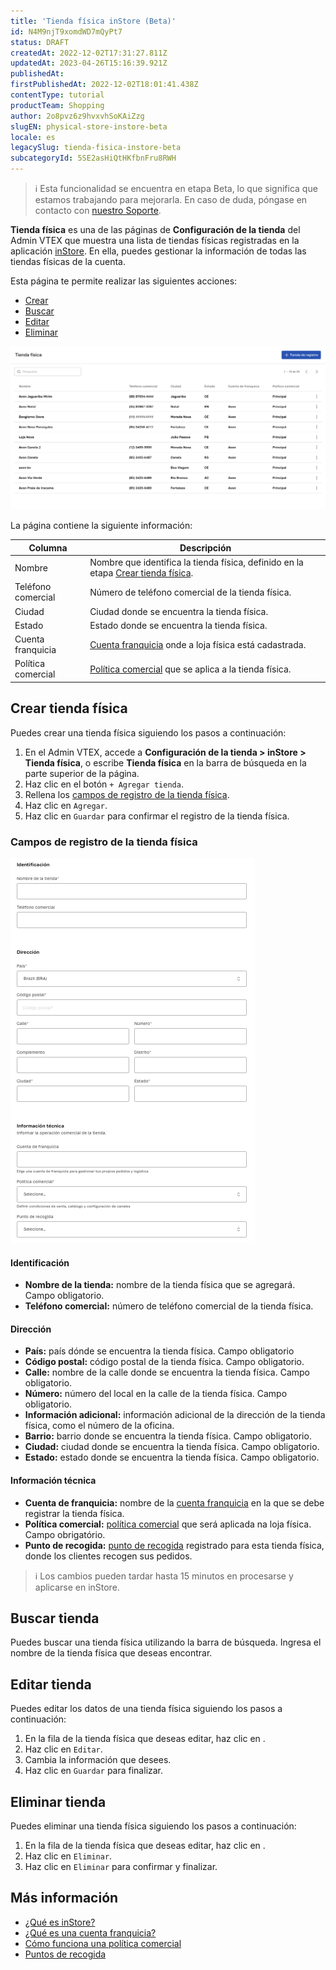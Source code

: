 ```yaml
---
title: 'Tienda física inStore (Beta)'
id: N4M9njT9xomdWD7mQyPt7
status: DRAFT
createdAt: 2022-12-02T17:31:27.811Z
updatedAt: 2023-04-26T15:16:39.921Z
publishedAt: 
firstPublishedAt: 2022-12-02T18:01:41.438Z
contentType: tutorial
productTeam: Shopping
author: 2o8pvz6z9hvxvhSoKAiZzg
slugEN: physical-store-instore-beta
locale: es
legacySlug: tienda-fisica-instore-beta
subcategoryId: 5SE2asHiQtHKfbnFru8RWH
---
```


>ℹ️ Esta funcionalidad se encuentra en etapa Beta, lo que significa que estamos trabajando para mejorarla. En caso de duda, póngase en contacto con [nuestro Soporte](https://support.vtex.com/hc/pt-br/requests).

**Tienda física** es una de las páginas de **Configuración de la tienda** del Admin VTEX que muestra una lista de tiendas físicas registradas en la aplicación [inStore](https://help.vtex.com/es/tracks/instore-primeros-pasos-y-configuracion--zav76TFEZlAjnyBVL5tRc/7fnnVlG3Kv1Tay9iagc5yf). En ella, puedes gestionar la información de todas las tiendas físicas de la cuenta.

Esta página te permite realizar las siguientes acciones: 

* [Crear](#crear-tienda-física)
* [Buscar](#buscar-tienda)
* [Editar](#editar-tienda)
* [Eliminar](#eliminar-tienda)

![loja-fisica-ES](https://raw.githubusercontent.com/vtexdocs/help-center-content/refs/heads/main/docs/es/tutorials/Beta/VTEX%20Sales%20App%20Beta/tienda-fisica-instore-beta_1.png)

La página contiene la siguiente información:

| Columna   | Descripción                                                                                                                                                                                  |
| ------------------ | ------------------------------------------------------------------------------------------------------------------------------------------------------------------------------------------ |
| Nombre               | Nombre que identifica la tienda física, definido en la etapa [Crear tienda física](#crear-tienda-física). |
| Teléfono comercial | Número de teléfono comercial de la tienda física.                                                                                                                                               |
| Ciudad             | Ciudad donde se encuentra la tienda física.                                                                                                                                                 |
| Estado             | Estado donde se encuentra la tienda física.                                                                                                                                                 |
| Cuenta franquicia     | [Cuenta franquicia](https://help.vtex.com/es/tutorial/que-es-una-cuenta-franquicia--kWQC6RkFSCUFGgY5gSjdl) onde a loja física está cadastrada.                                                       |
| Política comercial | [Política comercial](https://help.vtex.com/es/tutorial/como-funciona-una-politica-comercial--6Xef8PZiFm40kg2STrMkMV) que se aplica a la tienda física.                                              |

## Crear tienda física

Puedes crear una tienda física siguiendo los pasos a continuación:

1. En el Admin VTEX, accede a **Configuración de la tienda > inStore > Tienda física**, o escribe **Tienda física** en la barra de búsqueda en la parte superior de la página.
2. Haz clic en el botón `+ Agregar tienda`.
3. Rellena los [campos de registro de la tienda física](#campos-de-registro-de-la-tienda-fisica).
4. Haz clic en `Agregar`.
5. Haz clic en `Guardar` para confirmar el registro de la tienda física.  

### Campos de registro de la tienda física

![loja-fisica2-es](https://raw.githubusercontent.com/vtexdocs/help-center-content/refs/heads/main/docs/es/tutorials/Beta/VTEX%20Sales%20App%20Beta/tienda-fisica-instore-beta_2.png)

#### Identificación

* **Nombre de la tienda:** nombre de la tienda física que se agregará. Campo obligatorio.
* **Teléfono comercial:** número de teléfono comercial de la tienda física.

#### Dirección

* **País:** país dónde se encuentra la tienda física. Campo obligatorio
* **Código postal:** código postal de la tienda física. Campo obligatorio.
* **Calle:** nombre de la calle donde se encuentra la tienda física. Campo obligatorio.
* **Número:** número del local en la calle de la tienda física. Campo obligatorio.
* **Información adicional:** información adicional de la dirección de la tienda física, como el número de la oficina.
* **Barrio:** barrio donde se encuentra la tienda física. Campo obligatorio.
* **Ciudad:** ciudad donde se encuentra la tienda física. Campo obligatorio.
* **Estado:** estado donde se encuentra la tienda física. Campo obligatorio.

#### Información técnica

* **Cuenta de franquicia:** nombre de la [cuenta franquicia](https://help.vtex.com/es/tutorial/que-es-una-cuenta-franquicia--kWQC6RkFSCUFGgY5gSjdl) en la que se debe registrar la tienda física.
* **Política comercial:** [política comercial](https://help.vtex.com/es/tutorial/como-funciona-una-politica-comercial--6Xef8PZiFm40kg2STrMkMV) que será aplicada na loja física. Campo obrigatório.
* **Punto de recogida:** [punto de recogida](https://help.vtex.com/es/tutorial/puntos-de-recogida--2fljn6wLjn8M4lJHA6HP3R) registrado para esta tienda física, donde los clientes recogen sus pedidos.

>ℹ️ Los cambios pueden tardar hasta 15 minutos en procesarse y aplicarse en inStore.

## Buscar tienda

Puedes buscar una tienda física utilizando la barra de búsqueda. Ingresa el nombre de la tienda física que deseas encontrar.

## Editar tienda

Puedes editar los datos de una tienda física siguiendo los pasos a continuación:

1. En la fila de la tienda física que deseas editar, haz clic en <i class="fas fa-ellipsis-v"></i>.
2. Haz clic en <i class="fas fa-pencil-alt"></i> `Editar`.
3. Cambia la información que desees.
4. Haz clic en `Guardar` para finalizar.

## Eliminar tienda

Puedes eliminar una tienda física siguiendo los pasos a continuación:

1. En la fila de la tienda física que deseas editar, haz clic en <i class="fas fa-ellipsis-v"></i>.
2. Haz clic en <i class="fas fa-trash"></i> `Eliminar`.
3. Haz clic en `Eliminar` para confirmar y finalizar.

## Más información

* [¿Qué es inStore?](https://help.vtex.com/es/tracks/instore-primeros-pasos-y-configuracion--zav76TFEZlAjnyBVL5tRc/7fnnVlG3Kv1Tay9iagc5yf)
* [¿Qué es una cuenta franquicia?](https://help.vtex.com/es/tutorial/que-es-una-cuenta-franquicia--kWQC6RkFSCUFGgY5gSjdl)
* [Cómo funciona una política comercial](https://help.vtex.com/es/tutorial/como-funciona-una-politica-comercial--6Xef8PZiFm40kg2STrMkMV)
* [Puntos de recogida](https://help.vtex.com/es/tutorial/puntos-de-recogida--2fljn6wLjn8M4lJHA6HP3R)
